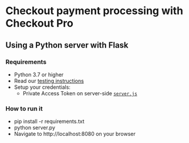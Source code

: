 # Checkout payment processing with Checkout Pro

## Using a Python server with Flask

### Requirements
- Python 3.7 or higher
- Read our [testing instructions](https://www.mercadopago.com/developers/en/guides/online-payments/checkout-pro/test-integration)
- Setup your credentials: 
  - Private Access Token on server-side [`server.js`](https://github.com/mercadopago/checkout-payment-sample/tree/master/server/python/server.py)

### How to run it
- pip install -r requirements.txt
- python server.py
- Navigate to http://localhost:8080 on your browser
